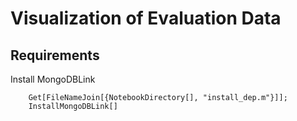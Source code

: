 # Visualization of Evaluation Data

## Requirements

Install MongoDBLink

        Get[FileNameJoin[{NotebookDirectory[], "install_dep.m"}]];
        InstallMongoDBLink[]
